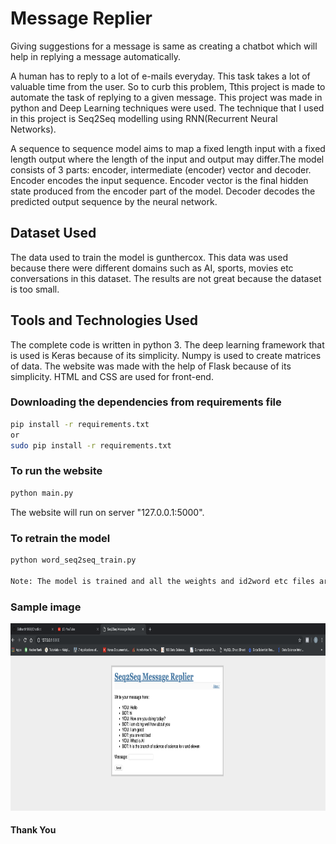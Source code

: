 # Message Replier

Giving suggestions for a message is same as creating a chatbot which will help in replying a message automatically.

A human has to reply to a lot of e-mails everyday. This task takes a lot of valuable time from the user. So to curb this problem, Tthis project is made to automate the task of replying to a given message. This project was made in python and Deep Learning techniques were used. The technique that I used in this project is Seq2Seq modelling using RNN(Recurrent Neural Networks).

A sequence to sequence model aims to map a fixed length input with a fixed length output where the length of the input and output may differ.The model consists of 3 parts: encoder, intermediate (encoder) vector and decoder. Encoder encodes the input sequence. Encoder vector is the final hidden state produced from the encoder part of the model. Decoder decodes the predicted output sequence by the neural network.

## Dataset Used

The data used to train the model is gunthercox. This data was used because there were different domains such as AI, sports, movies etc conversations in this dataset. The results are not great because the dataset is too small.

## Tools and Technologies Used

The complete code is written in python 3. The deep learning framework that is used is Keras because of its simplicity. Numpy is used to create matrices of data. The website was made with the help of Flask because of its simplicity. HTML and CSS are used for front-end.

### Downloading the dependencies from requirements file
```bash
pip install -r requirements.txt
or 
sudo pip install -r requirements.txt
```

### To run the website
```bash
python main.py
```
The website will run on server "127.0.0.1:5000".

### To retrain the model
```bash
python word_seq2seq_train.py

Note: The model is trained and all the weights and id2word etc files are stored in models folder.
```

### Sample image
<img src="https://github.com/Sidharth1998/ChatBot/blob/master/Sample.png" width="800" height="300">

#### Thank You
